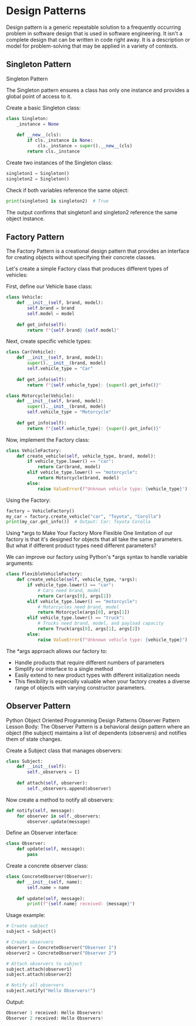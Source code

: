 # Design Patterns

Design pattern is a generic repeatable solution to a frequently occurring problem in software design that is used in software engineering. It isn't a complete design that can be written in code right away. It is a description or model for problem-solving that may be applied in a variety of contexts.

## Singleton Pattern

Singleton Pattern

The Singleton pattern ensures a class has only one instance and provides a global point of access to it.

Create a basic Singleton class:
```python
class Singleton:
    _instance = None
    
    def __new__(cls):
        if cls._instance is None:
            cls._instance = super().__new__(cls)
        return cls._instance
```
Create two instances of the Singleton class:
```python
singleton1 = Singleton()
singleton2 = Singleton()
```
Check if both variables reference the same object:
```python
print(singleton1 is singleton2)  # True
```
The output confirms that singleton1 and singleton2 reference the same object instance.

## Factory Pattern

The Factory Pattern is a creational design pattern that provides an interface for creating objects without specifying their concrete classes.

Let's create a simple Factory class that produces different types of vehicles:

First, define our Vehicle base class:
```python
class Vehicle:
    def __init__(self, brand, model):
        self.brand = brand
        self.model = model
    
    def get_info(self):
        return f"{self.brand} {self.model}"
```
Next, create specific vehicle types:
```python
class Car(Vehicle):
    def __init__(self, brand, model):
        super().__init__(brand, model)
        self.vehicle_type = "Car"
    
    def get_info(self):
        return f"{self.vehicle_type}: {super().get_info()}"

class Motorcycle(Vehicle):
    def __init__(self, brand, model):
        super().__init__(brand, model)
        self.vehicle_type = "Motorcycle"
    
    def get_info(self):
        return f"{self.vehicle_type}: {super().get_info()}"
```
Now, implement the Factory class:
```python
class VehicleFactory:
    def create_vehicle(self, vehicle_type, brand, model):
        if vehicle_type.lower() == "car":
            return Car(brand, model)
        elif vehicle_type.lower() == "motorcycle":
            return Motorcycle(brand, model)
        else:
            raise ValueError(f"Unknown vehicle type: {vehicle_type}")
```
Using the Factory:
```python
factory = VehicleFactory()
my_car = factory.create_vehicle("car", "Toyota", "Corolla")
print(my_car.get_info())  # Output: Car: Toyota Corolla
```
Using *args to Make Your Factory More Flexible
One limitation of our factory is that it's designed for objects that all take the same parameters. But what if different product types need different parameters?

We can improve our factory using Python's *args syntax to handle variable arguments:
```python
class FlexibleVehicleFactory:
    def create_vehicle(self, vehicle_type, *args):
        if vehicle_type.lower() == "car":
            # Cars need brand, model
            return Car(args[0], args[1])
        elif vehicle_type.lower() == "motorcycle":
            # Motorcycles need brand, model
            return Motorcycle(args[0], args[1])
        elif vehicle_type.lower() == "truck":
            # Trucks need brand, model, and payload capacity
            return Truck(args[0], args[1], args[2])
        else:
            raise ValueError(f"Unknown vehicle type: {vehicle_type}")
```
The *args approach allows our factory to:

- Handle products that require different numbers of parameters
- Simplify our interface to a single method
- Easily extend to new product types with different initialization needs
- This flexibility is especially valuable when your factory creates a diverse range of objects with varying constructor parameters.

## Observer Pattern

Python Object Oriented Programming Design Patterns Observer Pattern
Lesson Body:
The Observer Pattern is a behavioral design pattern where an object (the subject) maintains a list of dependents (observers) and notifies them of state changes.

Create a Subject class that manages observers:
```python
class Subject:
    def __init__(self):
        self._observers = []
    
    def attach(self, observer):
        self._observers.append(observer)
```
Now create a method to notify all observers:
```python
def notify(self, message):
    for observer in self._observers:
        observer.update(message)
```
Define an Observer interface:
```python
class Observer:
    def update(self, message):
        pass
```
Create a concrete observer class:
```python
class ConcreteObserver(Observer):
    def __init__(self, name):
        self.name = name
    
    def update(self, message):
        print(f"{self.name} received: {message}")
```
Usage example:
```python
# Create subject
subject = Subject()

# Create observers
observer1 = ConcreteObserver("Observer 1")
observer2 = ConcreteObserver("Observer 2")

# Attach observers to subject
subject.attach(observer1)
subject.attach(observer2)

# Notify all observers
subject.notify("Hello Observers!")
```
Output:
```python
Observer 1 received: Hello Observers!
Observer 2 received: Hello Observers!
```
